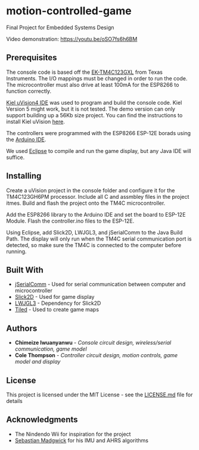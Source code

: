 # motion-controlled-game

Final Project for Embedded Systems Design

Video demonstration: https://youtu.be/oSO7fs6h6BM

## Prerequisites

The console code is based off the [EK-TM4C123GXL](http://www.ti.com/tool/EK-TM4C123GXL) from Texas Instruments. The I/O mappings must be changed in order to run the code. The microcontroller must also drive at least 100mA for the ESP8266 to function correctly.

[Kiel uVision4 IDE](https://www.keil.com/demo/eval/armv4.htm) was used to program and build the console code. Kiel Version 5 might work, but it is not tested. The demo version can only support building up a 56Kb size project. You can find the instructions to install Kiel uVision [here](http://users.ece.utexas.edu/~valvano/EE445L/).

The controllers were programmed with the ESP8266 ESP-12E borads using the [Arduino IDE](https://www.arduino.cc/).

We used [Eclipse](https://www.eclipse.org/) to compile and run the game display, but any Java IDE will suffice.

## Installing

Create a uVision project in the console folder and configure it for the TM4C123GH6PM processor. Include all C and assmbley files in the project itmes. Build and flash the project onto the TM4C microcontroller.

Add the ESP8266 library to the Arduino IDE and set the board to ESP-12E Module. Flash the controller.ino files to the ESP-12E.

Using Eclipse, add Slick2D, LWJGL3, and jSerialComm to the Java Build Path. The display will only run when the TM4C serial communication port is detected, so make sure the TM4C is connected to the computer before running.

## Built With

* [jSerialComm](https://github.com/Fazecast/jSerialComm) - Used for serial communication between computer and microcontroller
* [Slick2D](http://slick.ninjacave.com/) - Used for game display
* [LWJGL3](https://www.lwjgl.org/) - Dependency for Slick2D
* [Tiled](https://www.mapeditor.org/) - Used to create game maps

## Authors

* **Chimeize Iwuanyanwu** - *Console circuit design, wireless/serial communication, game model*
* **Cole Thompson** - *Controller circuit design, motion controls, game model and display* 


## License

This project is licensed under the MIT License - see the [LICENSE.md](LICENSE.md) file for details

## Acknowledgments

* The Nindendo Wii for inspiration for the project
* [Sebastian Madgwick](http://x-io.co.uk/open-source-imu-and-ahrs-algorithms/) for his IMU and AHRS algorithms

